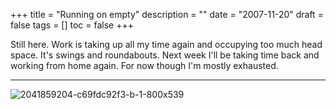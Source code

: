 +++
title = "Running on empty"
description = ""
date = "2007-11-20"
draft = false
tags = []
toc = false
+++

Still here. Work is taking up all my time again and occupying too much head space. It's swings and roundabouts. Next week I'll be taking time back and working from home again. For now though I'm mostly exhausted. 

---

<img style="display:block;margin:auto" src="https://i.ibb.co/yc5BzNL6/exhausted.jpg" alt="2041859204-c69fdc92f3-b-1-800x539">